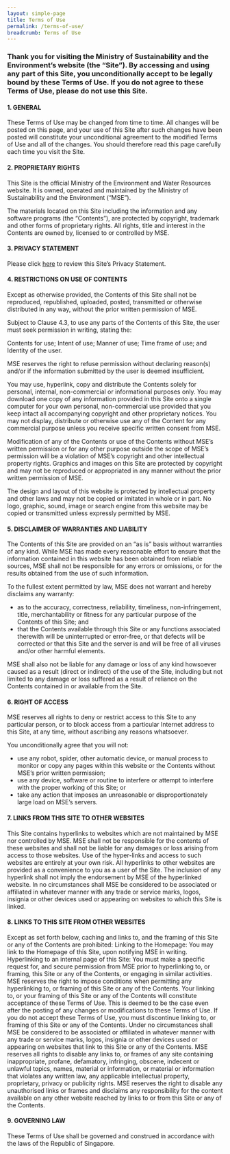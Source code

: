 ```yaml
---
layout: simple-page
title: Terms of Use
permalink: /terms-of-use/
breadcrumb: Terms of Use
---
```

### Thank you for visiting the Ministry of Sustainability and the Environment’s website (the “Site”). By accessing and using any part of this Site, you unconditionally accept to be legally bound by these Terms of Use. If you do not agree to these Terms of Use, please do not use this Site.

#### 1. GENERAL

These Terms of Use may be changed from time to time. All changes will be posted on this page, and your use of this Site after such changes have been posted will constitute your unconditional agreement to the modified Terms of Use and all of the changes. You should therefore read this page carefully each time you visit the Site.

#### 2. PROPRIETARY RIGHTS

This Site is the official Ministry of the Environment and Water Resources website. It is owned, operated and maintained by the Ministry of Sustainability and the Environment (“MSE”).

The materials located on this Site including the information and any software programs (the “Contents”), are protected by copyright, trademark and other forms of proprietary rights. All rights, title and interest in the Contents are owned by, licensed to or controlled by MSE.

#### 3. PRIVACY STATEMENT
Please click [here](/privacy/) to review this Site’s Privacy Statement.

#### 4. RESTRICTIONS ON USE OF CONTENTS

Except as otherwise provided, the Contents of this Site shall not be reproduced, republished, uploaded, posted, transmitted or otherwise distributed in any way, without the prior written permission of MSE.

Subject to Clause 4.3, to use any parts of the Contents of this Site, the user must seek permission in writing, stating the:

Contents for use; 
Intent of use; 
Manner of use; 
Time frame of use; and 
Identity of the user.

MSE reserves the right to refuse permission without declaring reason(s) and/or if the information submitted by the user is deemed insufficient.

You may use, hyperlink, copy and distribute the Contents solely for personal, internal, non-commercial or informational purposes only. You may download one copy of any information provided in this Site onto a single computer for your own personal, non-commercial use provided that you keep intact all accompanying copyright and other proprietary notices. You may not display, distribute or otherwise use any of the Content for any commercial purpose unless you receive specific written consent from MSE.

Modification of any of the Contents or use of the Contents without MSE’s written permission or for any other purpose outside the scope of MSE’s permission will be a violation of MSE’s copyright and other intellectual property rights. Graphics and images on this Site are protected by copyright and may not be reproduced or appropriated in any manner without the prior written permission of MSE.

The design and layout of this website is protected by intellectual property and other laws and may not be copied or imitated in whole or in part. No logo, graphic, sound, image or search engine from this website may be copied or transmitted unless expressly permitted by MSE.

#### 5. DISCLAIMER OF WARRANTIES AND LIABILITY

The Contents of this Site are provided on an “as is” basis without warranties of any kind. While MSE has made every reasonable effort to ensure that the information contained in this website has been obtained from reliable sources, MSE shall not be responsible for any errors or omissions, or for the results obtained from the use of such information.

To the fullest extent permitted by law, MSE does not warrant and hereby disclaims any warranty:

* as to the accuracy, correctness, reliability, timeliness, non-infringement, title, merchantability or fitness for any particular purpose of the Contents of this Site; and
* that the Contents available through this Site or any functions associated therewith will be uninterrupted or error-free, or that defects will be corrected or that this Site and the server is and will be free of all viruses and/or other harmful elements.

MSE shall also not be liable for any damage or loss of any kind howsoever caused as a result (direct or indirect) of the use of the Site, including but not limited to any damage or loss suffered as a result of reliance on the Contents contained in or available from the Site.

#### 6. RIGHT OF ACCESS

MSE reserves all rights to deny or restrict access to this Site to any particular person, or to block access from a particular Internet address to this Site, at any time, without ascribing any reasons whatsoever. 

You unconditionally agree that you will not:

* use any robot, spider, other automatic device, or manual process to monitor or copy any pages within this website or the Contents without MSE’s prior written permission;
* use any device, software or routine to interfere or attempt to interfere with the proper working of this Site; or
* take any action that imposes an unreasonable or disproportionately large load on MSE’s servers.

#### 7. LINKS FROM THIS SITE TO OTHER WEBSITES
This Site contains hyperlinks to websites which are not maintained by MSE nor controlled by MSE. MSE shall not be responsible for the contents of these websites and shall not be liable for any damages or loss arising from access to those websites. Use of the hyper-links and access to such websites are entirely at your own risk. All hyperlinks to other websites are provided as a convenience to you as a user of the Site. The inclusion of any hyperlink shall not imply the endorsement by MSE of the hyperlinked website. In no circumstances shall MSE be considered to be associated or affiliated in whatever manner with any trade or service marks, logos, insignia or other devices used or appearing on websites to which this Site is linked.

#### 8. LINKS TO THIS SITE FROM OTHER WEBSITES
Except as set forth below, caching and links to, and the framing of this Site or any of the Contents are prohibited: Linking to the Homepage: You may link to the Homepage of this Site, upon notifying MSE in writing. Hyperlinking to an internal page of this Site: You must make a specific request for, and secure permission from MSE prior to hyperlinking to, or framing, this Site or any of the Contents, or engaging in similar activities. MSE reserves the right to impose conditions when permitting any hyperlinking to, or framing of this Site or any of the Contents. Your linking to, or your framing of this Site or any of the Contents will constitute acceptance of these Terms of Use. This is deemed to be the case even after the posting of any changes or modifications to these Terms of Use. If you do not accept these Terms of Use, you must discontinue linking to, or framing of this Site or any of the Contents. Under no circumstances shall MSE be considered to be associated or affiliated in whatever manner with any trade or service marks, logos, insignia or other devices used or appearing on websites that link to this Site or any of the Contents. MSE reserves all rights to disable any links to, or frames of any site containing inappropriate, profane, defamatory, infringing, obscene, indecent or unlawful topics, names, material or information, or material or information that violates any written law, any applicable intellectual property, proprietary, privacy or publicity rights. MSE reserves the right to disable any unauthorised links or frames and disclaims any responsibility for the content available on any other website reached by links to or from this Site or any of the Contents.

#### 9. GOVERNING LAW
These Terms of Use shall be governed and construed in accordance with the laws of the Republic of Singapore.
